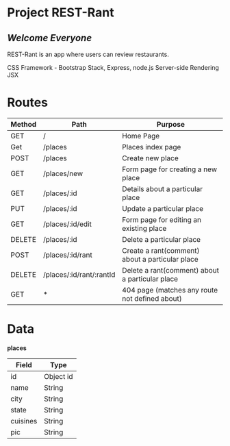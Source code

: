 # Project REST-Rant
## *Welcome Everyone*

REST-Rant is an app where users can review restaurants.

CSS Framework - Bootstrap
Stack, Express, node.js
Server-side Rendering JSX

# Routes

| Method    | Path                      |Purpose |
| --------  | --------------------------|--------|
|GET        | /                           | Home Page|
|Get        | /places                     | Places index page|
|POST       | /places                     | Create new place|
|GET        | /places/new                | Form page for creating a new place|
|GET        | /places/:id                 | Details about a particular place | 
|PUT        | /places/:id                 | Update a particular place|
|GET        | /places/:id/edit            | Form page for editing an existing place|
|DELETE     | /places/:id                 | Delete a particular place|
|POST       | /places/:id/rant            | Create a rant(comment) about a particular place |
|DELETE     | /places/:id/rant/:rantId    | Delete a rant(comment) about a particular place|
|GET        | *                           | 404 page (matches any route not defined about)|

# Data
**places**

|Field | Type |
|-----|----------|
|id     | Object id|
|name   | String|
|city   |  String|
|state   | String|
|cuisines | String|
|pic      | String|
